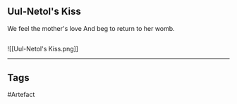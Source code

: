 ## Uul-Netol's Kiss
We feel the mother's love
And beg to return to her womb.
## 
![[Uul-Netol's Kiss.png]]

---
## Tags
#Artefact